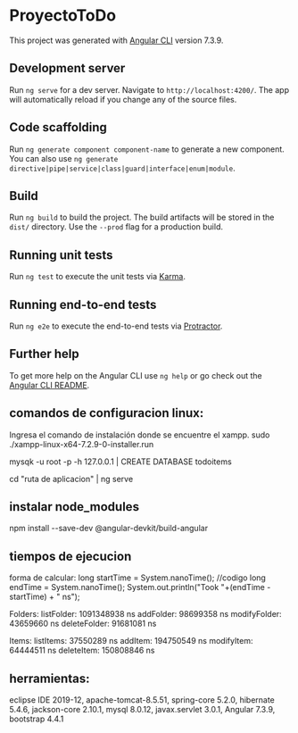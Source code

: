 # ProyectoToDo

This project was generated with [Angular CLI](https://github.com/angular/angular-cli) version 7.3.9.

## Development server

Run `ng serve` for a dev server. Navigate to `http://localhost:4200/`. The app will automatically reload if you change any of the source files.

## Code scaffolding

Run `ng generate component component-name` to generate a new component. You can also use `ng generate directive|pipe|service|class|guard|interface|enum|module`.

## Build

Run `ng build` to build the project. The build artifacts will be stored in the `dist/` directory. Use the `--prod` flag for a production build.

## Running unit tests

Run `ng test` to execute the unit tests via [Karma](https://karma-runner.github.io).

## Running end-to-end tests

Run `ng e2e` to execute the end-to-end tests via [Protractor](http://www.protractortest.org/).

## Further help

To get more help on the Angular CLI use `ng help` or go check out the [Angular CLI README](https://github.com/angular/angular-cli/blob/master/README.md).

## comandos de configuracion linux:

Ingresa el comando de instalación donde se encuentre el xampp. sudo ./xampp-linux-x64-7.2.9-0-installer.run

mysqk -u root -p -h 127.0.0.1 | CREATE DATABASE todoitems

cd "ruta de aplicacion" | ng serve

## instalar node_modules

npm install --save-dev @angular-devkit/build-angular

## tiempos de ejecucion
forma de calcular:
long startTime = System.nanoTime();
//codigo
long endTime = System.nanoTime();
System.out.println("Took "+(endTime - startTime) + " ns");

Folders:
listFolder:   1091348938 ns
addFolder:    98699358 ns
modifyFolder: 43659660 ns
deleteFolder: 91681081 ns

Items:
listItems:    37550289 ns
addItem:      194750549 ns
modifyItem:   64444511 ns
deleteItem:   150808846 ns

## herramientas:

eclipse IDE 2019-12, apache-tomcat-8.5.51, spring-core 5.2.0, hibernate 5.4.6, jackson-core 2.10.1, mysql 8.0.12, javax.servlet 3.0.1, Angular 7.3.9, bootstrap 4.4.1
